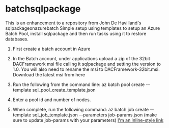 # batchsqlpackage
This is an enhancement to a repository from John De Havilland's sqlpackageonazurebatch
Simple setup using templates to setup an Azure Batch Pool, install sqlpackage and then run tasks using it to restore databases.

1. First create a batch account in Azure

2. In the Batch account, under applications upload a zip of the 32bit DACFramework msi file calling it sqlpackage and setting the version to 1.0. You will also need to rename the msi to DACFramework-32bit.msi. Download the latest msi from here

3. Run the following from the command line: az batch pool create --template sql_pool_create_template.json

4. Enter a pool id and number of nodes.

5. When complete, run the following command: az batch job create --template sql_job_template.json --parameters job-params.json (make sure to update job-params with your parameters)
[I'm an inline-style link](https://www.google.com)